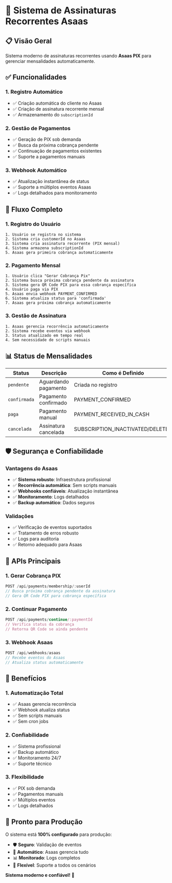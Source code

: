 # 🔄 Sistema de Assinaturas Recorrentes Asaas

## 📋 Visão Geral

Sistema moderno de assinaturas recorrentes usando **Asaas PIX** para gerenciar mensalidades automaticamente.

## ✅ **Funcionalidades**

### **1. Registro Automático**
- ✅ Criação automática do cliente no Asaas
- ✅ Criação de assinatura recorrente mensal
- ✅ Armazenamento do `subscriptionId`

### **2. Gestão de Pagamentos**
- ✅ Geração de PIX sob demanda
- ✅ Busca da próxima cobrança pendente
- ✅ Continuação de pagamentos existentes
- ✅ Suporte a pagamentos manuais

### **3. Webhook Automático**
- ✅ Atualização instantânea de status
- ✅ Suporte a múltiplos eventos Asaas
- ✅ Logs detalhados para monitoramento

## 🔄 **Fluxo Completo**

### **1. Registro do Usuário**
```
1. Usuário se registra no sistema
2. Sistema cria customerId no Asaas
3. Sistema cria assinatura recorrente (PIX mensal)
4. Sistema armazena subscriptionId
5. Asaas gera primeira cobrança automaticamente
```

### **2. Pagamento Mensal**
```
1. Usuário clica "Gerar Cobrança Pix"
2. Sistema busca próxima cobrança pendente da assinatura
3. Sistema gera QR Code PIX para essa cobrança específica
4. Usuário paga via PIX
5. Asaas envia webhook PAYMENT_CONFIRMED
6. Sistema atualiza status para 'confirmada'
7. Asaas gera próxima cobrança automaticamente
```

### **3. Gestão de Assinatura**
```
1. Asaas gerencia recorrência automaticamente
2. Sistema recebe eventos via webhook
3. Status atualizado em tempo real
4. Sem necessidade de scripts manuais
```

## 📊 **Status de Mensalidades**

| Status | Descrição | Como é Definido |
|--------|-----------|-----------------|
| `pendente` | Aguardando pagamento | Criada no registro |
| `confirmada` | Pagamento confirmado | PAYMENT_CONFIRMED |
| `paga` | Pagamento manual | PAYMENT_RECEIVED_IN_CASH |
| `cancelada` | Assinatura cancelada | SUBSCRIPTION_INACTIVATED/DELETED |

## 🛡️ **Segurança e Confiabilidade**

### **Vantagens do Asaas**
- ✅ **Sistema robusto**: Infraestrutura profissional
- ✅ **Recorrência automática**: Sem scripts manuais
- ✅ **Webhooks confiáveis**: Atualização instantânea
- ✅ **Monitoramento**: Logs detalhados
- ✅ **Backup automático**: Dados seguros

### **Validações**
- ✅ Verificação de eventos suportados
- ✅ Tratamento de erros robusto
- ✅ Logs para auditoria
- ✅ Retorno adequado para Asaas

## 📝 **APIs Principais**

### **1. Gerar Cobrança PIX**
```typescript
POST /api/payments/membership/:userId
// Busca próxima cobrança pendente da assinatura
// Gera QR Code PIX para cobrança específica
```

### **2. Continuar Pagamento**
```typescript
POST /api/payments/continue/:paymentId
// Verifica status da cobrança
// Retorna QR Code se ainda pendente
```

### **3. Webhook Asaas**
```typescript
POST /api/webhooks/asaas
// Recebe eventos do Asaas
// Atualiza status automaticamente
```

## 🎯 **Benefícios**

### **1. Automatização Total**
- ✅ Asaas gerencia recorrência
- ✅ Webhook atualiza status
- ✅ Sem scripts manuais
- ✅ Sem cron jobs

### **2. Confiabilidade**
- ✅ Sistema profissional
- ✅ Backup automático
- ✅ Monitoramento 24/7
- ✅ Suporte técnico

### **3. Flexibilidade**
- ✅ PIX sob demanda
- ✅ Pagamentos manuais
- ✅ Múltiplos eventos
- ✅ Logs detalhados

## 🚀 **Pronto para Produção**

O sistema está **100% configurado** para produção:

- 🛡️ **Seguro**: Validação de eventos
- 🔄 **Automático**: Asaas gerencia tudo
- 📊 **Monitorado**: Logs completos
- 🎯 **Flexível**: Suporte a todos os cenários

**Sistema moderno e confiável!** 🚀





